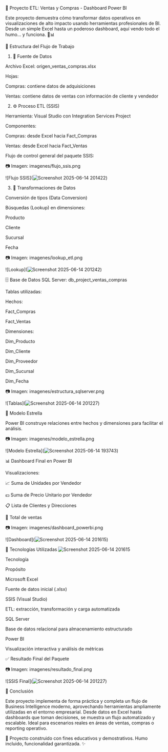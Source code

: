 🚀 Proyecto ETL: Ventas y Compras - Dashboard Power BI

Este proyecto demuestra cómo transformar datos operativos en visualizaciones de alto impacto usando herramientas profesionales de BI. Desde un simple Excel hasta un poderoso dashboard, aquí vendo todo el humo... y funciona. 💼📊

📁 Estructura del Flujo de Trabajo

1. 📄 Fuente de Datos

Archivo Excel: origen_ventas_compras.xlsx

Hojas:

Compras: contiene datos de adquisiciones

Ventas: contiene datos de ventas con información de cliente y vendedor

2. ⚙️ Proceso ETL (SSIS)

Herramienta: Visual Studio con Integration Services Project

Componentes:

Compras: desde Excel hacia Fact_Compras

Ventas: desde Excel hacia Fact_Ventas

Flujo de control general del paquete SSIS:

📷 Imagen: imagenes/flujo_ssis.png


![Flujo SSIS](![Screenshot 2025-06-14 201422](https://github.com/user-attachments/assets/8f9b1956-2352-4f86-93b3-a4386cdb2096))

3. 🔄 Transformaciones de Datos

Conversión de tipos (Data Conversion)

Búsquedas (Lookup) en dimensiones:

Producto

Cliente

Sucursal

Fecha

📷 Imagen: imagenes/lookup_etl.png


![Lookup](![Screenshot 2025-06-14 201242](https://github.com/user-attachments/assets/3268553e-06ff-4165-a647-82b6060a17e1))

🗄️ Base de Datos SQL Server: db_project_ventas_compras

Tablas utilizadas:

Hechos:

Fact_Compras

Fact_Ventas

Dimensiones:

Dim_Producto

Dim_Cliente

Dim_Proveedor

Dim_Sucursal

Dim_Fecha

📷 Imagen: imagenes/estructura_sqlserver.png

![Tablas](![Screenshot 2025-06-14 201227](https://github.com/user-attachments/assets/f9c3be76-547e-4986-8d13-2e737435164e))

🧠 Modelo Estrella

Power BI construye relaciones entre hechos y dimensiones para facilitar el análisis.

📷 Imagen: imagenes/modelo_estrella.png

![Modelo Estrella](![Screenshot 2025-06-14 193743](https://github.com/user-attachments/assets/af6953d3-392c-4916-9398-828c4c48369e))

📊 Dashboard Final en Power BI

Visualizaciones:

📈 Suma de Unidades por Vendedor

💵 Suma de Precio Unitario por Vendedor

📋 Lista de Clientes y Direcciones

🔢 Total de ventas

📷 Imagen: imagenes/dashboard_powerbi.png



![Dashboard](![Screenshot 2025-06-14 201615](https://github.com/user-attachments/assets/42d7289c-7488-4b57-a4cf-083258293bc6))


🧰 Tecnologías Utilizadas ![Screenshot 2025-06-14 201615](https://github.com/user-attachments/assets/9eb6a34d-ce30-4f69-aae0-04757202fee1)

Tecnología

Propósito

Microsoft Excel

Fuente de datos inicial (.xlsx)

SSIS (Visual Studio)

ETL: extracción, transformación y carga automatizada

SQL Server

Base de datos relacional para almacenamiento estructurado

Power BI

Visualización interactiva y análisis de métricas

✅ Resultado Final del Paquete

📷 Imagen: imagenes/resultado_final.png

![SSIS Final](![Screenshot 2025-06-14 201227](https://github.com/user-attachments/assets/965c1f12-72fe-4ece-a2ac-3c208636cfd1))


🏁 Conclusión

Este proyecto implementa de forma práctica y completa un flujo de Business Intelligence moderno, aprovechando herramientas ampliamente utilizadas en el entorno empresarial. Desde datos en Excel hasta dashboards que toman decisiones, se muestra un flujo automatizado y escalable. Ideal para escenarios reales en áreas de ventas, compras o reporting operativo.

🔧 Proyecto construido con fines educativos y demostrativos. Humo incluido, funcionalidad garantizada. ✨

